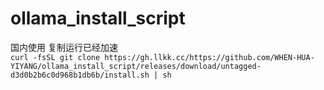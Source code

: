 # ollama_install_script
国内使用
复制运行已经加速             
`curl -fsSL git clone https://gh.llkk.cc/https://github.com/WHEN-HUA-YIYANG/ollama_install_script/releases/download/untagged-d3d0b2b6c0d968b1db6b/install.sh | sh`

                    
